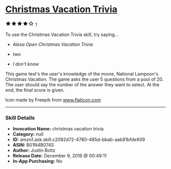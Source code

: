 # [Christmas Vacation Trivia](http://alexa.amazon.com/#skills/amzn1.ask.skill.c2092d72-4780-485d-bbab-aab91bfde939)
![4 stars](../../images/ic_star_black_18dp_1x.png)![4 stars](../../images/ic_star_black_18dp_1x.png)![4 stars](../../images/ic_star_black_18dp_1x.png)![4 stars](../../images/ic_star_black_18dp_1x.png)![4 stars](../../images/ic_star_border_black_18dp_1x.png) 1

To use the Christmas Vacation Trivia skill, try saying...

* *Alexa Open Christmas Vacation Trivia*

* *two*

* *I don't know*

This game test's the user's knowledge of the movie, National Lampoon's Christmas Vacation. The game asks the user 5 questions from a pool of 20. The user should say the number of the answer they want to select. At the end, the final score is given.

Icon made by Freepik from www.flaticon.com

***

### Skill Details

* **Invocation Name:** christmas vacation trivia
* **Category:** null
* **ID:** amzn1.ask.skill.c2092d72-4780-485d-bbab-aab91bfde939
* **ASIN:** B01N4B074S
* **Author:** Justin Boltz
* **Release Date:** December 9, 2016 @ 00:49:11
* **In-App Purchasing:** No
